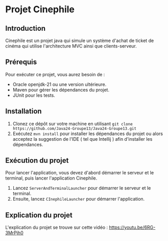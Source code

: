 # Projet Cinephile

## Introduction

Cinephile est un projet java qui simule un système d'achat de ticket de cinéma qui utilise l'architecture MVC ainsi que clients-serveur.

## Prérequis

Pour exécuter ce projet, vous aurez besoin de :

- Oracle openjdk-21 ou une version ultérieure.
- Maven pour gérer les dépendances du projet.
- JUnit pour les tests.

## Installation

1. Clonez ce dépôt sur votre machine en utilisant `git clone https://github.com/Java24-Groupe13/Java24-Groupe13.git`
3. Exécutez `mvn install` pour installer les dépendances du projet ou alors acceptez la suggestion de l'IDE ( tel que Intellij ) afin d'installer les dépendances.

## Exécution du projet

Pour lancer l'application, vous devez d'abord démarrer le serveur et le terminal, puis lancer l'application Cinephile.

1. Lancez `ServerAndTerminalLauncher` pour démarrer le serveur et le terminal.
2. Ensuite, lancez `CInephileLauncher` pour démarrer l'application.

## Explication du projet

L'explication du projet se trouve sur cette vidéo : https://youtu.be/6RG-3MrPjh0
